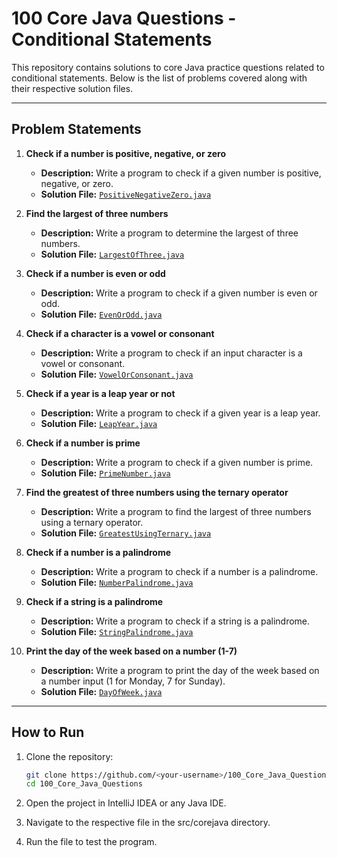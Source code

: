 # 100 Core Java Questions - Conditional Statements

This repository contains solutions to core Java practice questions related to conditional statements. Below is the list of problems covered along with their respective solution files.

---

## Problem Statements

1. **Check if a number is positive, negative, or zero**
   - **Description:** Write a program to check if a given number is positive, negative, or zero.
   - **Solution File:** [`PositiveNegativeZero.java`](src/corejava/PositiveNegativeZero.java)

2. **Find the largest of three numbers**
   - **Description:** Write a program to determine the largest of three numbers.
   - **Solution File:** [`LargestOfThree.java`](src/corejava/LargestOfThree.java)

3. **Check if a number is even or odd**
   - **Description:** Write a program to check if a given number is even or odd.
   - **Solution File:** [`EvenOrOdd.java`](src/corejava/EvenOrOdd.java)

4. **Check if a character is a vowel or consonant**
   - **Description:** Write a program to check if an input character is a vowel or consonant.
   - **Solution File:** [`VowelOrConsonant.java`](src/corejava/VowelOrConsonant.java)

5. **Check if a year is a leap year or not**
   - **Description:** Write a program to check if a given year is a leap year.
   - **Solution File:** [`LeapYear.java`](src/corejava/LeapYear.java)

6. **Check if a number is prime**
   - **Description:** Write a program to check if a given number is prime.
   - **Solution File:** [`PrimeNumber.java`](src/corejava/PrimeNumber.java)

7. **Find the greatest of three numbers using the ternary operator**
   - **Description:** Write a program to find the largest of three numbers using a ternary operator.
   - **Solution File:** [`GreatestUsingTernary.java`](src/corejava/GreatestUsingTernary.java)

8. **Check if a number is a palindrome**
   - **Description:** Write a program to check if a number is a palindrome.
   - **Solution File:** [`NumberPalindrome.java`](src/corejava/NumberPalindrome.java)

9. **Check if a string is a palindrome**
   - **Description:** Write a program to check if a string is a palindrome.
   - **Solution File:** [`StringPalindrome.java`](src/corejava/StringPalindrome.java)

10. **Print the day of the week based on a number (1-7)**
    - **Description:** Write a program to print the day of the week based on a number input (1 for Monday, 7 for Sunday).
    - **Solution File:** [`DayOfWeek.java`](src/corejava/DayOfWeek.java)

---

## How to Run

1. Clone the repository:
   ```bash
   git clone https://github.com/<your-username>/100_Core_Java_Questions.git
   cd 100_Core_Java_Questions
2. Open the project in IntelliJ IDEA or any Java IDE.

3. Navigate to the respective file in the src/corejava directory.

4. Run the file to test the program.
